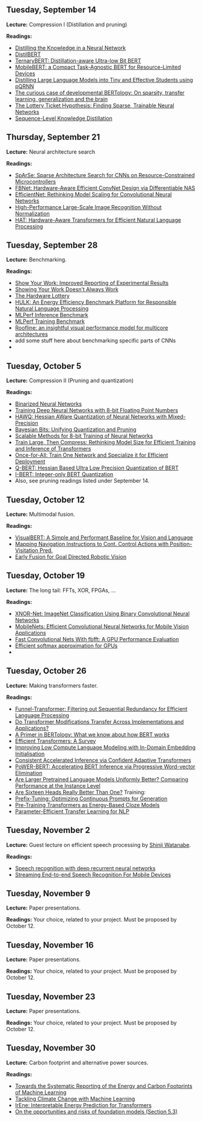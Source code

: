 Tuesday, September 14
----
**Lecture:** Compression I (Distillation and pruning)

**Readings:**
- [Distilling the Knowledge in a Neural Network](https://arxiv.org/abs/1503.02531)
- [DistilBERT](https://arxiv.org/abs/1910.01108)
- [TernaryBERT: Distillation-aware Ultra-low Bit BERT](https://www.aclweb.org/anthology/2020.emnlp-main.37/)
- [MobileBERT: a Compact Task-Agnostic BERT for Resource-Limited Devices](https://www.aclweb.org/anthology/2020.acl-main.195/)
- [Distilling Large Language Models into Tiny and Effective Students using pQRNN](https://arxiv.org/abs/2101.08890)
- [The curious case of developmental BERTology: On sparsity, transfer learning, generalization and the brain](https://arxiv.org/abs/2007.03774)
- [The Lottery Ticket Hypothesis: Finding Sparse, Trainable Neural Networks](https://arxiv.org/abs/1803.03635)
- [Sequence-Level Knowledge Distillation](https://arxiv.org/abs/1606.07947)


Thursday, September 21
----
**Lecture:** 
Neural architecture search

**Readings:**
- [SpArSe: Sparse Architecture Search for CNNs on Resource-Constrained Microcontrollers](https://arxiv.org/abs/1905.12107)
- [FBNet: Hardware-Aware Efficient ConvNet Design via Differentiable NAS](https://arxiv.org/abs/1812.03443)
- [EfficientNet: Rethinking Model Scaling for Convolutional Neural Networks](https://arxiv.org/abs/1905.11946)
- [High-Performance Large-Scale Image Recognition Without Normalization](https://arxiv.org/abs/2102.06171)
- [HAT: Hardware-Aware Transformers for Efficient Natural Language Processing](https://arxiv.org/abs/2005.14187)


Tuesday, September 28
----
**Lecture:** Benchmarking. 

**Readings:**
- [Show Your Work: Improved Reporting of Experimental Results](https://aclanthology.org/D19-1224/)
- [Showing Your Work Doesn’t Always Work](https://aclanthology.org/2020.acl-main.246/)
- [The Hardware Lottery](https://arxiv.org/abs/2009.06489)
- [HULK: An Energy Efficiency Benchmark Platform for Responsible Natural Language Processing](https://arxiv.org/abs/2002.05829)
- [MLPerf Inference Benchmark](https://arxiv.org/abs/1911.02549)
- [MLPerf Training Benchmark](https://arxiv.org/abs/1910.01500)
- [Roofline: an insightful visual performance model for multicore architectures](https://people.eecs.berkeley.edu/~kubitron/cs252/handouts/papers/RooflineVyNoYellow.pdf)
- add some stuff here about benchmarking specific parts of CNNs
- 

Tuesday, October 5
----
**Lecture:** Compression II (Pruning and quantization)

**Readings:**
- [Binarized Neural Networks](https://arxiv.org/abs/1602.02830)
- [Training Deep Neural Networks with 8-bit Floating Point Numbers](https://arxiv.org/abs/1812.08011)
- [HAWQ: Hessian AWare Quantization of Neural Networks with Mixed-Precision](https://arxiv.org/abs/1905.03696)
- [Bayesian Bits: Unifying Quantization and Pruning](https://arxiv.org/abs/2005.07093)
- [Scalable Methods for 8-bit Training of Neural Networks](https://arxiv.org/abs/1805.11046)
- [Train Large, Then Compress: Rethinking Model Size for Efficient Training and Inference of Transformers](https://arxiv.org/abs/2002.11794)
- [Once-for-All: Train One Network and Specialize it for Efficient Deployment](https://arxiv.org/abs/1908.09791)
- [Q-BERT: Hessian Based Ultra Low Precision Quantization of BERT](https://arxiv.org/abs/1909.05840)
- [I-BERT: Integer-only BERT Quantization](https://arxiv.org/abs/2101.01321)
- Also, see pruning readings listed under September 14.


Tuesday, October 12
----
**Lecture:** Multimodal fusion.

**Readings:**
- [VisualBERT: A Simple and Performant Baseline for Vision and Language](https://arxiv.org/abs/1908.03557)
- [Mapping Navigation Instructions to Cont. Control Actions with Position-Visitation Pred.](https://arxiv.org/abs/1811.04179)
- [Early Fusion for Goal Directed Robotic Vision](https://arxiv.org/abs/1811.08824)


Tuesday, October 19
----
**Lecture:** The long tail: FFTs, XOR, FPGAs, ...

**Readings:**
- [XNOR-Net: ImageNet Classification Using Binary Convolutional Neural Networks](https://arxiv.org/abs/1603.05279)
- [MobileNets: Efficient Convolutional Neural Networks for Mobile Vision Applications](https://arxiv.org/abs/1704.04861)
- [Fast Convolutional Nets With fbfft: A GPU Performance Evaluation](https://arxiv.org/abs/1412.7580)
- [Efficient softmax approximation for GPUs](https://arxiv.org/abs/1609.04309)
- 


Tuesday, October 26
----
**Lecture:** Making transformers faster.

**Readings:**
- [Funnel-Transformer: Filtering out Sequential Redundancy for Efficient Language Processing](https://arxiv.org/abs/2006.03236)
- [Do Transformer Modifications Transfer Across Implementations and Applications?](https://arxiv.org/abs/2102.11972)
- [A Primer in BERTology: What we know about how BERT works](https://arxiv.org/abs/2002.12327)
- [Efficient Transformers: A Survey](https://arxiv.org/abs/2009.06732)
- [Improving Low Compute Language Modeling with In-Domain Embedding Initialisation](https://arxiv.org/abs/2009.14109)
- [Consistent Accelerated Inference via Confident Adaptive Transformers](https://arxiv.org/abs/2104.08803)
- [PoWER-BERT: Accelerating BERT Inference via Progressive Word-vector Elimination](https://arxiv.org/abs/2001.08950)
- [Are Larger Pretrained Language Models Uniformly Better? Comparing Performance at the Instance Level](https://arxiv.org/abs/2105.06020)
- [Are Sixteen Heads Really Better Than One?](http://papers.nips.cc/paper/9551-are-sixteen-heads-really-better-than-one)
Training:
- [Prefix-Tuning: Optimizing Continuous Prompts for Generation](https://arxiv.org/abs/2101.00190)
- [Pre-Training Transformers as Energy-Based Cloze Models](https://arxiv.org/abs/2012.08561)
- [Parameter-Efficient Transfer Learning for NLP](https://arxiv.org/abs/1902.00751)


Tuesday, November 2
----
**Lecture:** Guest lecture on efficient speech processing by [Shinji Watanabe](https://sites.google.com/view/shinjiwatanabe).

**Readings:**
- [Speech recognition with deep recurrent neural networks](https://ieeexplore.ieee.org/abstract/document/6638947)
- [Streaming End-to-end Speech Recognition For Mobile Devices](https://arxiv.org/abs/1811.06621)


Tuesday, November 9
----
**Lecture:** Paper presentations. 

**Readings:**
Your choice, related to your project. Must be proposed by October 12.

Tuesday, November 16
----
**Lecture:** Paper presentations. 

**Readings:**
Your choice, related to your project. Must be proposed by October 12.

Tuesday, November 23
----
**Lecture:** Paper presentations. 

**Readings:**
Your choice, related to your project. Must be proposed by October 12.

Tuesday, November 30
----
**Lecture:** Carbon footprint and alternative power sources.

**Readings:**
- [Towards the Systematic Reporting of the Energy and Carbon Footprints of Machine Learning
](https://jmlr.org/papers/v21/20-312.html)
- [Tackling Climate Change with Machine Learning](https://arxiv.org/abs/1906.05433)
- [IrEne: Interpretable Energy Prediction for Transformers](https://arxiv.org/abs/2106.01199)
- [On the opportunities and risks of foundation models (Section 5.3)](https://arxiv.org/abs/2108.07258)


